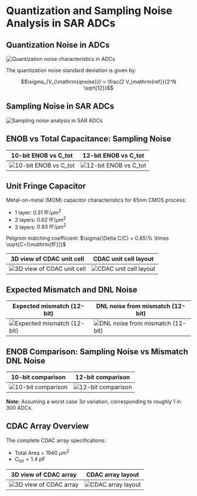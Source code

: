 # Quantization and Sampling Noise Analysis in SAR ADCs

## Quantization Noise in ADCs

![Quantization noise characteristics in ADCs](../build/qnoise.svg)

The quantization noise standard deviation is given by:

$$\sigma_{V_{\mathrm{qnoise}}} = \frac{2 V_\mathrm{ref}}{2^N \sqrt{12}}$$

## Sampling Noise in SAR ADCs

![Sampling noise analysis in SAR ADCs](../build/sampnoise.svg)

## ENOB vs Total Capacitance: Sampling Noise

| 10-bit ENOB vs C_tot | 12-bit ENOB vs C_tot |
|----------------------|----------------------|
| ![10-bit ENOB vs C_tot](../build/enob_vs_Ctot_10bit.svg) | ![12-bit ENOB vs C_tot](../build/enob_vs_Ctot_12bit.svg) |

## Unit Fringe Capacitor

Metal-on-metal (MOM) capacitor characteristics for 65nm CMOS process:

- 1 layer: $0.31~\mathrm{fF}/\mu\mathrm{m}^2$
- 2 layers: $0.62~\mathrm{fF}/\mu\mathrm{m}^2$
- 3 layers: $0.93~\mathrm{fF}/\mu\mathrm{m}^2$

Pelgrom matching coefficient: $\sigma(\Delta C/C) = 0.85\% \times \sqrt{C~[\mathrm{fF}]}$

| 3D view of CDAC unit cell | CDAC unit cell layout |
|---------------------------|----------------------|
| ![3D view of CDAC unit cell](./images/cdac_unit_cell_3d.png) | ![CDAC unit cell layout](./images/cdac_unit_cell.png) |

## Expected Mismatch and DNL Noise

| Expected mismatch (12-bit) | DNL noise from mismatch (12-bit) |
|---------------------------|----------------------------------|
| ![Expected mismatch (12-bit)](../build/expected_mismatch_12bit.svg) | ![DNL noise from mismatch (12-bit)](../build/mismatch_dnl_noise_12bit.svg) |

## ENOB Comparison: Sampling Noise vs Mismatch DNL Noise

| 10-bit comparison | 12-bit comparison |
|-------------------|-------------------|
| ![10-bit comparison](../build/enob_vs_Ctot_10bit_compare.svg) | ![12-bit comparison](../build/enob_vs_Ctot_12bit_compare.svg) |

**Note:** Assuming a worst case $3\sigma$ variation, corresponding to roughly 1 in 300 ADCs.

## CDAC Array Overview

The complete CDAC array specifications:

- Total Area = $1940~\mu\mathrm{m}^2$
- $C_\mathrm{tot} = 1.4~\mathrm{pF}$

| 3D view of CDAC array | CDAC array layout |
|----------------------|-------------------|
| ![3D view of CDAC array](./images/cdac_array_3d.png) | ![CDAC array layout](./images/cdac_array.png) |